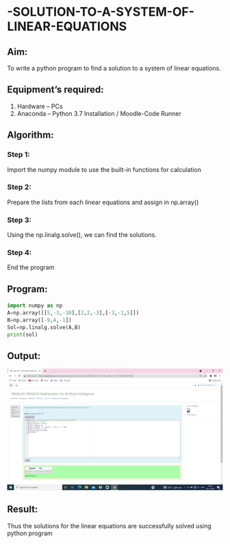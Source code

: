 # -SOLUTION-TO-A-SYSTEM-OF-LINEAR-EQUATIONS
## Aim:
To write a python program to find a solution to a system of linear equations.
## Equipment’s required:
1. 	Hardware – PCs
2. 	Anaconda – Python 3.7 Installation / Moodle-Code Runner
## Algorithm:
### Step 1: 
Import the numpy module to use the built-in functions for calculation
### Step 2: 
Prepare the lists from each linear equations and assign in np.array()
### Step 3: 
Using the np.linalg.solve(), we can find the solutions.
### Step 4: 
End the program
## Program:
```python
import numpy as np
A=np.array([[5,-3,-10],[2,2,-3],[-3,-1,5]])
B=np.array([-9,4,-1])
Sol=np.linalg.solve(A,B)
print(sol)

```
## Output:
![Git log](.//image1.png)
## Result: 
Thus the solutions for the linear equations are successfully solved using python program

